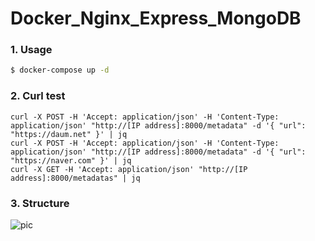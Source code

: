 # Docker_Nginx_Express_MongoDB

### 1. Usage

```bash
$ docker-compose up -d
```

### 2. Curl test

```
curl -X POST -H 'Accept: application/json' -H 'Content-Type: application/json' "http://[IP address]:8000/metadata" -d '{ "url": "https://daum.net" }' | jq
curl -X POST -H 'Accept: application/json' -H 'Content-Type: application/json' "http://[IP address]:8000/metadata" -d '{ "url": "https://naver.com" }' | jq
curl -X GET -H 'Accept: application/json' "http://[IP address]:8000/metadatas" | jq
```

### 3. Structure

![pic](https://user-images.githubusercontent.com/42771578/121209144-9044dd00-c8b5-11eb-85a5-227fbaf68a50.png)
